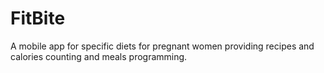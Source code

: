 # FitBite
A mobile app for specific diets for pregnant women providing recipes and calories counting and meals programming.

